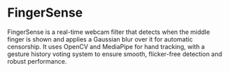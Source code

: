 # FingerSense
FingerSense is a real-time webcam filter that detects when the middle finger is shown and applies a Gaussian blur over it for automatic censorship. It uses OpenCV and MediaPipe for hand tracking, with a gesture history voting system to ensure smooth, flicker-free detection and robust performance.
